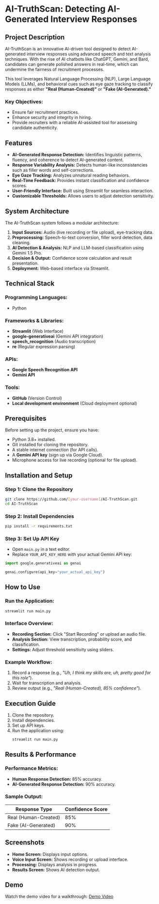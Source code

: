 # AI-TruthScan: Detecting AI-Generated Interview Responses

## Project Description
AI-TruthScan is an innovative AI-driven tool designed to detect AI-generated interview responses using advanced speech and text analysis techniques. With the rise of AI chatbots like ChatGPT, Gemini, and Bard, candidates can generate polished answers in real-time, which can undermine the fairness of recruitment processes.

This tool leverages Natural Language Processing (NLP), Large Language Models (LLMs), and behavioral cues such as eye gaze tracking to classify responses as either **"Real (Human-Created)"** or **"Fake (AI-Generated)."**

### Key Objectives:
- Ensure fair recruitment practices.
- Enhance security and integrity in hiring.
- Provide recruiters with a reliable AI-assisted tool for assessing candidate authenticity.

## Features
- **AI-Generated Response Detection:** Identifies linguistic patterns, fluency, and coherence to detect AI-generated content.
- **Response Variability Analysis:** Detects human-like inconsistencies such as filler words and self-corrections.
- **Eye Gaze Tracking:** Analyzes unnatural reading behaviors.
- **Real-Time Feedback:** Provides instant classification and confidence scores.
- **User-Friendly Interface:** Built using Streamlit for seamless interaction.
- **Customizable Thresholds:** Allows users to adjust detection sensitivity.

## System Architecture
The AI-TruthScan system follows a modular architecture:
1. **Input Sources:** Audio (live recording or file upload), eye-tracking data.
2. **Preprocessing:** Speech-to-text conversion, filler word detection, data cleaning.
3. **AI Detection & Analysis:** NLP and LLM-based classification using Gemini 1.5 Pro.
4. **Decision & Output:** Confidence score calculation and result presentation.
5. **Deployment:** Web-based interface via Streamlit.

## Technical Stack
### Programming Languages:
- Python

### Frameworks & Libraries:
- **Streamlit** (Web Interface)
- **google-generativeai** (Gemini API integration)
- **speech_recognition** (Audio transcription)
- **re** (Regular expression parsing)

### APIs:
- **Google Speech Recognition API**
- **Gemini API**

### Tools:
- **GitHub** (Version Control)
- **Local development environment** (Cloud deployment optional)

## Prerequisites
Before setting up the project, ensure you have:
- Python 3.8+ installed.
- Git installed for cloning the repository.
- A stable internet connection (for API calls).
- A **Gemini API key** (sign up via Google Cloud).
- Microphone access for live recording (optional for file upload).

## Installation and Setup
### Step 1: Clone the Repository
```sh
git clone https://github.com/[your-username]/AI-TruthScan.git
cd AI-TruthScan
```

### Step 2: Install Dependencies
```sh
pip install -r requirements.txt
```

### Step 3: Set Up API Key
- Open `main.py` in a text editor.
- Replace `YOUR_API_KEY_HERE` with your actual Gemini API key:

```python
import google.generativeai as genai

genai.configure(api_key="your_actual_api_key")
```

## How to Use
### Run the Application:
```sh
streamlit run main.py
```

### Interface Overview:
- **Recording Section:** Click "Start Recording" or upload an audio file.
- **Analysis Section:** View transcription, probability score, and classification.
- **Settings:** Adjust threshold sensitivity using sliders.

### Example Workflow:
1. Record a response (e.g., *"Uh, I think my skills are, uh, pretty good for this role"*).
2. Wait for transcription and analysis.
3. Review output (e.g., *"Real (Human-Created), 85% confidence"*).

## Execution Guide
1. Clone the repository.
2. Install dependencies.
3. Set up API keys.
4. Run the application using:
   ```sh
   streamlit run main.py
   ```

## Results & Performance
### Performance Metrics:
- **Human Response Detection:** 85% accuracy.
- **AI-Generated Response Detection:** 90% accuracy.

### Sample Output:
| Response Type | Confidence Score |
|--------------|----------------|
| Real (Human-Created) | 85% |
| Fake (AI-Generated) | 90% |

## Screenshots
- **Home Screen:** Displays input options.
- **Voice Input Screen:** Shows recording or upload interface.
- **Processing:** Displays analysis in progress.
- **Results Screen:** Shows AI detection output.

## Demo
Watch the demo video for a walkthrough:
[Demo Video](https://drive.google.com/file/d/1eUJZOWN5XeO3HeA1ej7Afe2amaSt7ijZ/view?usp=drive_link)
